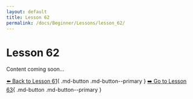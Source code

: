 ```yaml
---
layout: default
title: Lesson 62
permalink: /docs/Beginner/Lessons/lesson_62/
---
```


# Lesson 62

Content coming soon...

[⬅️ Back to Lesson 61](lesson_61.md){ .md-button .md-button--primary }  [➡️ Go to Lesson 63](lesson_63.md){ .md-button .md-button--primary }
